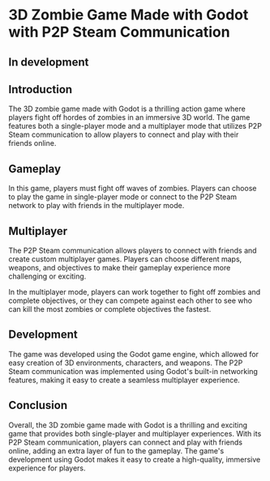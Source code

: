 # 3D Zombie Game Made with Godot with P2P Steam Communication

## In development

## Introduction

The 3D zombie game made with Godot is a thrilling action game where players fight off hordes of zombies in an immersive 3D world. The game features both a single-player mode and a multiplayer mode that utilizes P2P Steam communication to allow players to connect and play with their friends online.

## Gameplay

In this game, players must fight off waves of zombies. Players can choose to play the game in single-player mode or connect to the P2P Steam network to play with friends in the multiplayer mode.

## Multiplayer

The P2P Steam communication allows players to connect with friends and create custom multiplayer games. Players can choose different maps, weapons, and objectives to make their gameplay experience more challenging or exciting.

In the multiplayer mode, players can work together to fight off zombies and complete objectives, or they can compete against each other to see who can kill the most zombies or complete objectives the fastest.

## Development

The game was developed using the Godot game engine, which allowed for easy creation of 3D environments, characters, and weapons. The P2P Steam communication was implemented using Godot's built-in networking features, making it easy to create a seamless multiplayer experience.

## Conclusion

Overall, the 3D zombie game made with Godot is a thrilling and exciting game that provides both single-player and multiplayer experiences. With its P2P Steam communication, players can connect and play with friends online, adding an extra layer of fun to the gameplay. The game's development using Godot makes it easy to create a high-quality, immersive experience for players.
